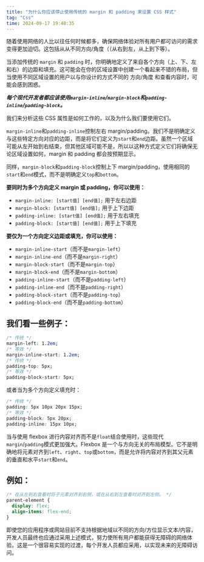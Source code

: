 ```yaml
---
title: "为什么你应该停止使用传统的 margin 和 padding 来设置 CSS 样式"
tag: "Css"
time: 2024-09-17 19:48:35
---
```


随着使用网络的人比以往任何时候都多，确保网络体验对所有用户都可访问的需求变得更加迫切。这包括从从不同方向/角度（（从右到左，从上到下等）。

当添加传统的 `margin` 和 `padding` 时，你明确地定义了来自各个方向（上、下、左和右）的边距和填充。这可能会在你的区域设置中创建一个看起来不错的布局，但当使用不同区域设置的用户以与你设计的方式不同的 方向/角度 和查看内容时，可能会感到困惑。

_**每个现代开发者都应该使用`margin-inline`/`margin-block`和`padding-inline`/`padding-block`。**_

我们来分析这些 CSS 属性是如何工作的，以及为什么我们要使用它们。

`margin-inline`和`padding-inline`控制左右 margin/padding。我们不是明确定义与这些特定方向对应的边距，而是将它们定义为`start`和`end`边距。虽然一个区域可能从左开始到右结束，但其他区域可能不是，所以以这种方式定义它们将确保无论区域设置如何，margin 和 padding 都会按预期显示。

同样，`margin-block`和`padding-block`控制上下 margin/padding，使用相同的`start`和`end`模式，而不是明确定义`top`和`bottom`。

**要同时为多个方向定义 margin 或 padding，你可以使用：**

- `margin-inline: [start值] [end值];` 用于左右边距
- `margin-block: [start值] [end值];` 用于上下边距
- `padding-inline: [start值] [end值];` 用于左右填充
- `padding-block: [start值] [end值];` 用于上下填充

**要仅为一个方向定义边距或填充，你可以使用：**

- `margin-inline-start`（而不是`margin-left`）
- `margin-inline-end`（而不是`margin-right`）
- `margin-block-start`（而不是`margin-top`）
- `margin-block-end`（而不是`margin-bottom`）
- `padding-inline-start`（而不是`padding-left`）
- `padding-inline-end`（而不是`padding-right`）
- `padding-block-start`（而不是`padding-top`）
- `padding-block-end`（而不是`padding-bottom`）

## 我们看一些例子：

```css
/* 传统 */
margin-left: 1.2em;
/* 等效 */
margin-inline-start: 1.2em;
/* 传统 */
padding-top: 5px;
/* 等效 */
padding-block-start: 5px;
```

或者当为多个方向定义填充时：

```css
/* 传统 */
padding: 5px 10px 20px 15px;
/* 等效 */
padding-block: 5px 20px;
padding-inline: 15px 10px;
```

当与使用 flexbox 进行内容对齐而不是`float`结合使用时，这些现代`margin`/`padding`模式更加强大。Flexbox 是一个与方向无关的布局模型。它不是明确地将元素对齐到`left`、`right`、`top`或`bottom`，而是允许将内容对齐到其父元素的垂直和水平`start`和`end`。

## 例如：

```css
/* 在从左到右查看时将子元素对齐到右侧，或在从右到左查看时对齐到左侧。 */
parent-element {
  display: flex;
  align-items: flex-end;
}
```

即使您的应用程序或网站目前不支持根据地域以不同的方向/方位显示文本/内容，开发人员最终也应通过采用上述模式，努力使所有用户都能获得无障碍的网络体验。这是一个很容易实现的过渡，每个开发人员都应采用，以实现未来的无障碍访问。
